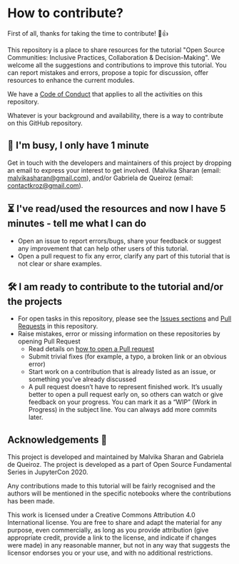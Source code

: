 # How to contribute?

First of all, thanks for taking the time to contribute! 🎉👍

This repository is a place to share resources for the tutorial "Open Source
Communities: Inclusive Practices, Collaboration & Decision-Making".
We welcome all the suggestions and contributions to improve this tutorial.
You can report mistakes and errors, propose a topic for discussion, offer resources
to enhance the current modules.

We have a [Code of Conduct](./CODE_OF_CONDUCT.md) that applies to all the activities
on this repository.

Whatever is your background and availability, there is a way to contribute on this
GitHub repository.

🏃 I'm busy, I only have 1 minute
---

Get in touch with the developers and maintainers of this project by dropping an email
to express your interest to get involved.
(Malvika Sharan (email: malvikasharan@gmail.com), and/or  Gabriela de Queiroz
(email: contactkroz@gmail.com).

⏳ I've read/used the resources and now I have 5 minutes - tell me what I can do
---

- Open an issue to report errors/bugs, share your feedback or suggest any improvement
that can help other users of this tutorial.
- Open a pull request to fix any error, clarify any part of this tutorial that is not
clear or share examples.

🛠 I am ready to contribute to the tutorial and/or the projects
---

- For open tasks in this repository, please see the
[Issues sections](https://github.com/jupytercon/2020-OpenSourceCommunities/issues) and [Pull Requests](https://github.com/jupytercon/2020-OpenSourceCommunities/pulls) in this repository.
- Raise mistakes, error or missing information on these repositories by opening Pull Request
  - Read details on [how to open a Pull request](https://opensource.guide/how-to-contribute/#opening-a-pull-request)
  - Submit trivial fixes (for example, a typo, a broken link or an obvious error)
  - Start work on a contribution that is already listed as an issue, or something you’ve already discussed
  - A pull request doesn’t have to represent finished work. It’s usually better to open a
  pull request early on, so others can watch or give feedback on your progress.
  You can mark it as a “WIP” (Work in Progress) in the subject line. You can always add more commits later.

Acknowledgements 🙌
---

This project is developed and maintained by Malvika Sharan and Gabriela de Queiroz.
The project is developed as a part of Open Source Fundamental Series in JupyterCon 2020.

Any contributions made to this tutorial will be fairly recognised and the authors will
be mentioned in the specific notebooks where the contributions has been made.

This work is licensed under a Creative Commons Attribution 4.0 International license.
You are free to share and adapt the material for any purpose, even commercially,
as long as you provide attribution (give appropriate credit, provide a link to the license,
and indicate if changes were made) in any reasonable manner, but not in any way that suggests the
licensor endorses you or your use, and with no additional restrictions.
